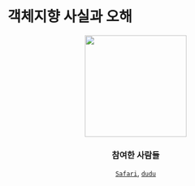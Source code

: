 # 객체지향 사실과 오해

<div align="center">  
    <img src = "https://user-images.githubusercontent.com/91936941/165431972-b0b90126-d5a1-4a24-b18b-5ebabe656505.png" width="200px"> 


### 참여한 사람들
[`Safari`](https://github.com/saafaaari), [`dudu`](https://github.com/FirstDo)
</div>


